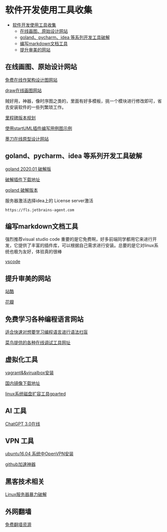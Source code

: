 # 软件开发使用工具收集

<!-- TOC -->

- [软件开发使用工具收集](#%E8%BD%AF%E4%BB%B6%E5%BC%80%E5%8F%91%E4%BD%BF%E7%94%A8%E5%B7%A5%E5%85%B7%E6%94%B6%E9%9B%86)
    - [在线画图、原始设计网站](#%E5%9C%A8%E7%BA%BF%E7%94%BB%E5%9B%BE%E5%8E%9F%E5%A7%8B%E8%AE%BE%E8%AE%A1%E7%BD%91%E7%AB%99)
    - [goland、pycharm、idea 等系列开发工具破解](#golandpycharmidea-%E7%AD%89%E7%B3%BB%E5%88%97%E5%BC%80%E5%8F%91%E5%B7%A5%E5%85%B7%E7%A0%B4%E8%A7%A3)
    - [编写markdown文档工具](#%E7%BC%96%E5%86%99markdown%E6%96%87%E6%A1%A3%E5%B7%A5%E5%85%B7)
    - [提升审美的网站](#%E6%8F%90%E5%8D%87%E5%AE%A1%E7%BE%8E%E7%9A%84%E7%BD%91%E7%AB%99)

<!-- /TOC -->

## 在线画图、原始设计网站

[免费在线作架构设计图网站](https://excalidraw.com/)

[draw在线画图网站](https://www.draw.io/) 

贼好用，神器，像时序图之类的，里面有好多模板，挑一个模块进行修改即可，省去安装软件的一些列繁琐工作。

[里程碑版本规划](https://online.visual-paradigm.com)

[使用startUML插件编写用例图示例](https://plantuml.com/zh/use-case-diagram)


[墨刀在线原型设计网站](https://modao.cc/)

## goland、pycharm、idea 等系列开发工具破解

[goland 2020.01 破解版](https://www.cnblogs.com/iBinary/p/12916493.html)

[破解插件下载地址](https://pan.baidu.com/s/17DuJ35QTumAgYHVFHgrVZw)


[goland 破解版本](https://shimo.im/docs/dKYCkd8PrX3ckX99/read)

  

  服务器激活选择idea上的 License server激活
```
https://fls.jetbrains-agent.com
```



## 编写markdown文档工具

  强烈推荐visual studio code 重要的是它免费啊，好多前端同学都用它来进行开发，它提供了丰富的插件库，可以根据自己需求进行安装。总要的是它对linux系统也极为友好，体验真的很棒
  
  [vscode](https://code.visualstudio.com/download)

## 提升审美的网站

[站酷](http://www.zcool.com.cn)

[花瓣](http://huaban.com)


## 免费学习各种编程语言网站

[适合快速对想要学习编程语言进行语法扫盲](https://www.runoob.com/)

[菜鸟提供的各种在线调试工具网址](https://c.runoob.com/)


## 虚拟化工具

[vagrant&&virualbox安装](https://www.cnblogs.com/sunrisepeak/p/10323748.html)

[国内镜像下载地址](https://mirrors.ustc.edu.cn/)

[linux系统磁盘扩容工具gparted](https://gparted.org/download.php)

## AI 工具

[ChatGPT 3.0在线](https://chat18.aichatos.xyz/)


## VPN 工具

[ubuntu16.04 系统中OpenVPN安装](https://www.vxworks.net/linux/191-step-by-step-for-installing-openvpn-on-ubuntu-16-04)

[github加速神器](https://github.com/dotnetcore/FastGithub)

## 黑客技术相关
[Linux服务器暴力破解](https://www.freebuf.com/sectool/159488.html)

## 外网翻墙

[免费翻墙资源](https://github.com/bannedbook/fanqiang/wiki/Chrome%E4%B8%80%E9%94%AE%E7%BF%BB%E5%A2%99%E5%8C%85)
